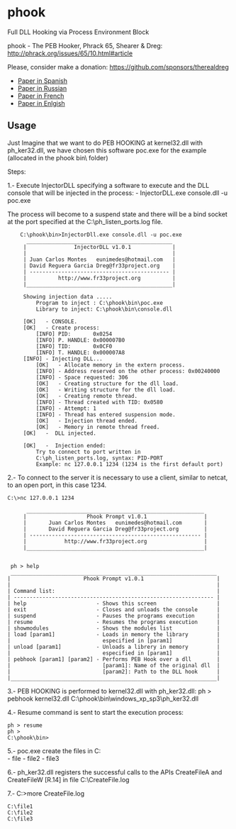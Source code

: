 # phook
Full DLL Hooking via Process Environment Block

phook - The PEB Hooker, Phrack 65, Shearer & Dreg: http://phrack.org/issues/65/10.html#article

Please, consider make a donation: https://github.com/sponsors/therealdreg

* [Paper in Spanish](https://github.com/David-Reguera-Garcia-Dreg/phook/tree/master/papers/Spanish)
* [Paper in Russian](https://github.com/David-Reguera-Garcia-Dreg/phook/tree/master/papers/Russian)
* [Paper in French](https://github.com/David-Reguera-Garcia-Dreg/phook/tree/master/papers/French)
* [Paper in Enlgish](https://github.com/David-Reguera-Garcia-Dreg/phook/tree/master/papers/Enlgish)

## Usage
Just Imagine that we want to do PEB HOOKING at kernel32.dll with ph_ker32.dll, we have chosen this software poc.exe for the example (allocated in the phook bin\ folder)

Steps:

1.- Execute InjectorDLL specifying a software to execute and the DLL console 
    that will be injected in the process:
        - InjectorDLL.exe console.dll -u poc.exe 

The process will become to a suspend state and there will be a bind socket at 
the port specified at the C:\ph_listen_ports.log  file.
    
        C:\phook\bin>InjectorDll.exe console.dll -u poc.exe 
          ______________________________________________
         |               InjectorDLL v1.0.1             |
         |                                              |
         | Juan Carlos Montes   eunimedes@hotmail.com   |
         | David Reguera Garcia Dreg@fr33project.org    |
         | -------------------------------------------- |
         |          http://www.fr33project.org          |
         |______________________________________________|

         Showing injection data .....
             Program to inject : C:\phook\bin\poc.exe
             Library to inject: C:\phook\bin\console.dll

         [OK]   - CONSOLE.
         [OK]   - Create process:
             [INFO] PID:       0x0254
             [INFO] P. HANDLE: 0x000007B0
             [INFO] TID:       0x0CF0
             [INFO] T. HANDLE: 0x000007A8
         [INFO] - Injecting DLL...
             [OK]   - Allocate memory in the extern process.
             [INFO] - Address reserved on the other process: 0x00240000
             [INFO] - Space requested: 306
             [OK]   - Creating structure for the dll load.
             [OK]   - Writing structure for the dll load.
             [OK]   - Creating remote thread.
             [INFO] - Thread created with TID: 0x0580
             [INFO] - Attempt: 1
             [INFO] - Thread has entered suspension mode.
             [OK]   - Injection thread ended.
             [OK]   - Memory in remote thread freed.
         [OK]   -  DLL injected.

         [OK]   -  Injection ended:
             Try to connect to port written in
             C:\ph_listen_ports.log, syntax: PID-PORT
             Example: nc 127.0.0.1 1234 (1234 is the first default port)


2.-  To connect to the server it is necessary to use a client, similar 
     to netcat, to an open port, in this case 1234.
    
    C:\>nc 127.0.0.1 1234

          ________________________________________________________
         |                   Phook Prompt v1.0.1                  |
         |       Juan Carlos Montes   eunimedes@hotmail.com       |
         |       David Reguera Garcia Dreg@fr33project.org        |
         | ------------------------------------------------------ |
         |            http://www.fr33project.org                  |
         |________________________________________________________|
    
    
     ph > help
     _________________________________________________________________
    |                       Phook Prompt v1.0.1                       |
    |                                                                 |
    | Command list:                                                   |
    | --------------------------------------------------------------- |
    | help                      - Shows this screen                   |
    | exit                      - Closes and unloads the console      |
    | suspend                   - Pauses the programs execution       |
    | resume                    - Resumes the programs execution      |
    | showmodules               - Shows the modules list              |
    | load [param1]             - Loads in memory the library         |
    |                             especified in [param1]              |
    | unload [param1]           - Unloads a librery in memory         |
    |                             especified in [param1]              |
    | pebhook [param1] [param2] - Performs PEB Hook over a dll        |
    |                             [param1]: Name of the original dll  |
    |                             [param2]: Path to the DLL hook      |
    |_________________________________________________________________|


3.- PEB HOOKING is performed to kernel32.dll with ph_ker32.dll:
    ph > pebhook kernel32.dll C:\phook\bin\windows_xp_sp3\ph_ker32.dll

4.- Resume command is sent to start the execution process:
    
    ph > resume
    ph >    
    C:\phook\bin> 

5.- poc.exe create the files in C:\
    - file
    - file2
    - file3

6.- ph_ker32.dll registers the successful calls to the APIs 
    CreateFileA and CreateFileW [R.14] in file C:\CreateFile.log

7.-
    C:\>more CreateFile.log
    
    C:\file1
    C:\file2
    C:\file3
